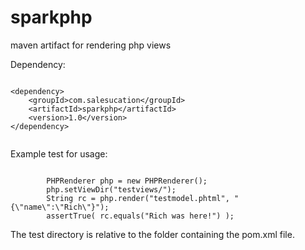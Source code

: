 # sparkphp
maven artifact for rendering php views

Dependency:

```

<dependency>
    <groupId>com.salesucation</groupId>
    <artifactId>sparkphp</artifactId>
    <version>1.0</version>
</dependency>


```

Example test for usage:

```

    	PHPRenderer php = new PHPRenderer();
    	php.setViewDir("testviews/");
    	String rc = php.render("testmodel.phtml", "{\"name\":\"Rich\"}");
        assertTrue( rc.equals("Rich was here!") );

```

The test directory is relative to the folder containing the pom.xml file.